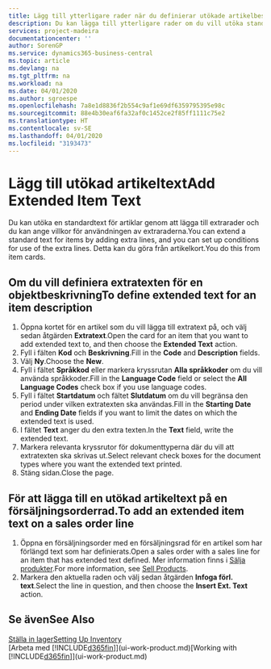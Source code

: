 ```yaml
---
title: Lägg till ytterligare rader när du definierar utökade artikelbeskrivningar | Microsoft Docs
description: Du kan lägga till ytterligare rader om du vill utöka standardtexten som beskriver en artikel.
services: project-madeira
documentationcenter: ''
author: SorenGP
ms.service: dynamics365-business-central
ms.topic: article
ms.devlang: na
ms.tgt_pltfrm: na
ms.workload: na
ms.date: 04/01/2020
ms.author: sgroespe
ms.openlocfilehash: 7a8e1d8836f2b554c9af1e69df6359795395e98c
ms.sourcegitcommit: 88e4b30eaf6fa32af0c1452ce2f85ff1111c75e2
ms.translationtype: HT
ms.contentlocale: sv-SE
ms.lasthandoff: 04/01/2020
ms.locfileid: "3193473"
---
```

# <a name="add-extended-item-text"></a><span data-ttu-id="6cb1f-103">Lägg till utökad artikeltext</span><span class="sxs-lookup"><span data-stu-id="6cb1f-103">Add Extended Item Text</span></span>
<span data-ttu-id="6cb1f-104">Du kan utöka en standardtext för artiklar genom att lägga till extrarader och du kan ange villkor för användningen av extraraderna.</span><span class="sxs-lookup"><span data-stu-id="6cb1f-104">You can extend a standard text for items by adding extra lines, and you can set up conditions for use of the extra lines.</span></span> <span data-ttu-id="6cb1f-105">Detta kan du göra från artikelkort.</span><span class="sxs-lookup"><span data-stu-id="6cb1f-105">You do this from item cards.</span></span>

## <a name="to-define-extended-text-for-an-item-description"></a><span data-ttu-id="6cb1f-106">Om du vill definiera extratexten för en objektbeskrivning</span><span class="sxs-lookup"><span data-stu-id="6cb1f-106">To define extended text for an item description</span></span>
1. <span data-ttu-id="6cb1f-107">Öppna kortet för en artikel som du vill lägga till extratext på, och välj sedan åtgärden **Extratext**.</span><span class="sxs-lookup"><span data-stu-id="6cb1f-107">Open the card for an item that you want to add extended text to, and then choose the **Extended Text** action.</span></span>
2. <span data-ttu-id="6cb1f-108">Fyll i fälten **Kod** och **Beskrivning**.</span><span class="sxs-lookup"><span data-stu-id="6cb1f-108">Fill in the **Code** and **Description** fields.</span></span>
3. <span data-ttu-id="6cb1f-109">Välj **Ny**.</span><span class="sxs-lookup"><span data-stu-id="6cb1f-109">Choose the **New**.</span></span>
4. <span data-ttu-id="6cb1f-110">Fyll i fältet **Språkkod** eller markera kryssrutan **Alla språkkoder** om du vill använda språkkoder.</span><span class="sxs-lookup"><span data-stu-id="6cb1f-110">Fill in the **Language Code** field or select the **All Language Codes** check box if you use language codes.</span></span>
5. <span data-ttu-id="6cb1f-111">Fyll i fältet **Startdatum** och fältet **Slutdatum** om du vill begränsa den period under vilken extratexten ska användas.</span><span class="sxs-lookup"><span data-stu-id="6cb1f-111">Fill in the **Starting Date** and **Ending Date** fields if you want to limit the dates on which the extended text is used.</span></span>
6. <span data-ttu-id="6cb1f-112">I fältet **Text** anger du den extra texten.</span><span class="sxs-lookup"><span data-stu-id="6cb1f-112">In the **Text** field, write the extended text.</span></span>
7. <span data-ttu-id="6cb1f-113">Markera relevanta kryssrutor för dokumenttyperna där du vill att extratexten ska skrivas ut.</span><span class="sxs-lookup"><span data-stu-id="6cb1f-113">Select relevant check boxes for the document types where you want the extended text printed.</span></span>
8. <span data-ttu-id="6cb1f-114">Stäng sidan.</span><span class="sxs-lookup"><span data-stu-id="6cb1f-114">Close the page.</span></span>

## <a name="to-add-an-extended-item-text-on-a-sales-order-line"></a><span data-ttu-id="6cb1f-115">För att lägga till en utökad artikeltext på en försäljningsorderrad.</span><span class="sxs-lookup"><span data-stu-id="6cb1f-115">To add an extended item text on a sales order line</span></span>
1. <span data-ttu-id="6cb1f-116">Öppna en försäljningsorder med en försäljningsrad för en artikel som har förlängd text som har definierats.</span><span class="sxs-lookup"><span data-stu-id="6cb1f-116">Open a sales order with a sales line for an item that has extended text defined.</span></span> <span data-ttu-id="6cb1f-117">Mer information finns i [Sälja produkter](sales-how-sell-products.md).</span><span class="sxs-lookup"><span data-stu-id="6cb1f-117">For more information, see [Sell Products](sales-how-sell-products.md).</span></span>
2. <span data-ttu-id="6cb1f-118">Markera den aktuella raden och välj sedan åtgärden **Infoga förl. text**.</span><span class="sxs-lookup"><span data-stu-id="6cb1f-118">Select the line in question, and then choose the **Insert Ext. Text** action.</span></span>

## <a name="see-also"></a><span data-ttu-id="6cb1f-119">Se även</span><span class="sxs-lookup"><span data-stu-id="6cb1f-119">See Also</span></span>
[<span data-ttu-id="6cb1f-120">Ställa in lager</span><span class="sxs-lookup"><span data-stu-id="6cb1f-120">Setting Up Inventory</span></span>](inventory-setup-inventory.md)  
<span data-ttu-id="6cb1f-121">[Arbeta med [!INCLUDE[d365fin](includes/d365fin_md.md)]](ui-work-product.md)</span><span class="sxs-lookup"><span data-stu-id="6cb1f-121">[Working with [!INCLUDE[d365fin](includes/d365fin_md.md)]](ui-work-product.md)</span></span>
